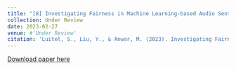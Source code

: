 ```yaml
---
title: "[8] Investigating Fairness in Machine Learning-based Audio Sentiment Analysis using Spectrograms and Bag-of-visual-words"
collection: Under Review
date: 2023-02-27
venue: #'Under Review'
citation: 'Luitel, S., Liu, Y., & Anwar, M. (2023). Investigating Fairness in Machine Learning-based Audio Sentiment Analysis using Spectrograms and Bag-of-visual-words.'
---
```


[Download paper here](https://www.researchsquare.com/article/rs-2566840/v1)
